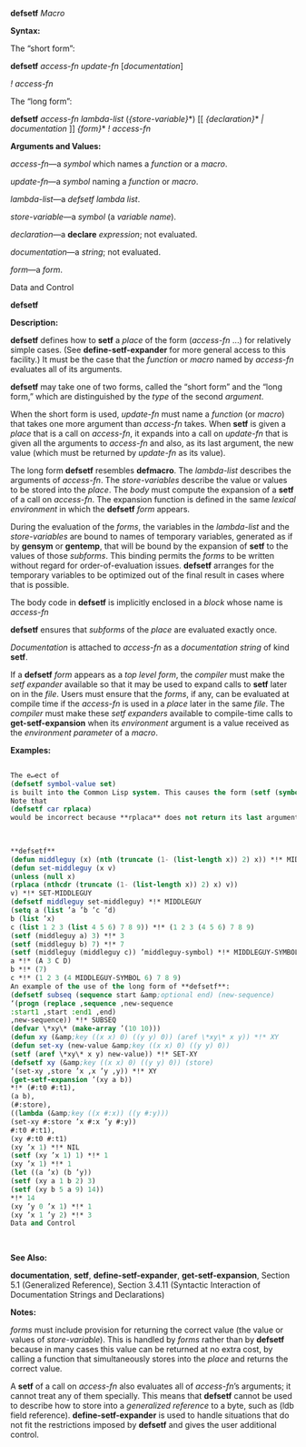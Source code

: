 **defsetf** *Macro* 



**Syntax:** 



The “short form”: 



**defsetf** *access-fn update-fn* [*documentation*] 



*! access-fn* 



The “long form”: 



**defsetf** *access-fn lambda-list* (*\{store-variable\}*\*) [[ *\{declaration\}*\* *| documentation* ]] *\{form\}*\* *! access-fn* 



**Arguments and Values:** 



*access-fn*—a *symbol* which names a *function* or a *macro*. 



*update-fn*—a *symbol* naming a *function* or *macro*. 



*lambda-list*—a *defsetf lambda list*. 



*store-variable*—a *symbol* (a *variable name*). 



*declaration*—a **declare** *expression*; not evaluated. 



*documentation*—a *string*; not evaluated. 



*form*—a *form*. 



Data and Control 



 



 



**defsetf** 



**Description:** 



**defsetf** defines how to **setf** a *place* of the form (*access-fn* ...) for relatively simple cases. (See **define-setf-expander** for more general access to this facility.) It must be the case that the *function* or *macro* named by *access-fn* evaluates all of its arguments. 



**defsetf** may take one of two forms, called the “short form” and the “long form,” which are distinguished by the *type* of the second *argument*. 



When the short form is used, *update-fn* must name a *function* (or *macro*) that takes one more argument than *access-fn* takes. When **setf** is given a *place* that is a call on *access-fn*, it expands into a call on *update-fn* that is given all the arguments to *access-fn* and also, as its last argument, the new value (which must be returned by *update-fn* as its value). 



The long form **defsetf** resembles **defmacro**. The *lambda-list* describes the arguments of *access-fn*. The *store-variables* describe the value or values to be stored into the *place*. The *body* must compute the expansion of a **setf** of a call on *access-fn*. The expansion function is defined in the same *lexical environment* in which the **defsetf** *form* appears. 



During the evaluation of the *forms*, the variables in the *lambda-list* and the *store-variables* are bound to names of temporary variables, generated as if by **gensym** or **gentemp**, that will be bound by the expansion of **setf** to the values of those *subforms*. This binding permits the *forms* to be written without regard for order-of-evaluation issues. **defsetf** arranges for the temporary variables to be optimized out of the final result in cases where that is possible. 



The body code in **defsetf** is implicitly enclosed in a *block* whose name is *access-fn* 



**defsetf** ensures that *subforms* of the *place* are evaluated exactly once. 



*Documentation* is attached to *access-fn* as a *documentation string* of kind **setf**. 



If a **defsetf** *form* appears as a *top level form*, the *compiler* must make the *setf expander* available so that it may be used to expand calls to **setf** later on in the *file*. Users must ensure that the *forms*, if any, can be evaluated at compile time if the *access-fn* is used in a *place* later in the same *file*. The *compiler* must make these *setf expanders* available to compile-time calls to **get-setf-expansion** when its *environment* argument is a value received as the *environment parameter* of a *macro*. 



**Examples:**
```lisp
 
The e↵ect of 
(defsetf symbol-value set) 
is built into the Common Lisp system. This causes the form (setf (symbol-value foo) fu) to expand into (set foo fu). 
Note that 
(defsetf car rplaca) 
would be incorrect because **rplaca** does not return its last argument. 

 
 
**defsetf** 
(defun middleguy (x) (nth (truncate (1- (list-length x)) 2) x)) *!* MIDDLEGUY 
(defun set-middleguy (x v) 
(unless (null x) 
(rplaca (nthcdr (truncate (1- (list-length x)) 2) x) v)) 
v) *!* SET-MIDDLEGUY 
(defsetf middleguy set-middleguy) *!* MIDDLEGUY 
(setq a (list ’a ’b ’c ’d) 
b (list ’x) 
c (list 1 2 3 (list 4 5 6) 7 8 9)) *!* (1 2 3 (4 5 6) 7 8 9) 
(setf (middleguy a) 3) *!* 3 
(setf (middleguy b) 7) *!* 7 
(setf (middleguy (middleguy c)) ’middleguy-symbol) *!* MIDDLEGUY-SYMBOL 
a *!* (A 3 C D) 
b *!* (7) 
c *!* (1 2 3 (4 MIDDLEGUY-SYMBOL 6) 7 8 9) 
An example of the use of the long form of **defsetf**: 
(defsetf subseq (sequence start &amp;optional end) (new-sequence) 
‘(progn (replace ,sequence ,new-sequence 
:start1 ,start :end1 ,end) 
,new-sequence)) *!* SUBSEQ 
(defvar \*xy\* (make-array ’(10 10))) 
(defun xy (&amp;key ((x x) 0) ((y y) 0)) (aref \*xy\* x y)) *!* XY 
(defun set-xy (new-value &amp;key ((x x) 0) ((y y) 0)) 
(setf (aref \*xy\* x y) new-value)) *!* SET-XY 
(defsetf xy (&amp;key ((x x) 0) ((y y) 0)) (store) 
‘(set-xy ,store ’x ,x ’y ,y)) *!* XY 
(get-setf-expansion ’(xy a b)) 
*!* (#:t0 #:t1), 
(a b), 
(#:store), 
((lambda (&amp;key ((x #:x)) ((y #:y))) 
(set-xy #:store ’x #:x ’y #:y)) 
#:t0 #:t1), 
(xy #:t0 #:t1) 
(xy ’x 1) *!* NIL 
(setf (xy ’x 1) 1) *!* 1 
(xy ’x 1) *!* 1 
(let ((a ’x) (b ’y)) 
(setf (xy a 1 b 2) 3) 
(setf (xy b 5 a 9) 14)) 
*!* 14 
(xy ’y 0 ’x 1) *!* 1 
(xy ’x 1 ’y 2) *!* 3 
Data and Control 
 
 

```
**See Also:** 



**documentation**, **setf**, **define-setf-expander**, **get-setf-expansion**, Section 5.1 (Generalized Reference), Section 3.4.11 (Syntactic Interaction of Documentation Strings and Declarations) 



**Notes:** 



*forms* must include provision for returning the correct value (the value or values of *store-variable*). This is handled by *forms* rather than by **defsetf** because in many cases this value can be returned at no extra cost, by calling a function that simultaneously stores into the *place* and returns the correct value. 



A **setf** of a call on *access-fn* also evaluates all of *access-fn*’s arguments; it cannot treat any of them specially. This means that **defsetf** cannot be used to describe how to store into a *generalized reference* to a byte, such as (ldb field reference). **define-setf-expander** is used to handle situations that do not fit the restrictions imposed by **defsetf** and gives the user additional control. 



